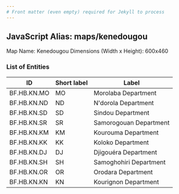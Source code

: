 ```yaml
---
# Front matter (even empty) required for Jekyll to process
---
```


## JavaScript Alias: maps/kenedougou

Map Name: Kenedougou
Dimensions (Width x Height): 600x460

### List of Entities

ID | Short label | Label
---|---|---|
BF.HB.KN.MO|MO|Morolaba Department
BF.HB.KN.ND|ND|N\'dorola Department
BF.HB.KN.SD|SD|Sindou Department
BF.HB.KN.SR|SR|Samorogouan Department
BF.HB.KN.KM|KM|Kourouma Department
BF.HB.KN.KK|KK|Koloko Department
BF.HB.KN.DJ|DJ|Djigouéra Department
BF.HB.KN.SH|SH|Samoghohiri Department
BF.HB.KN.OR|OR|Orodara Department
BF.HB.KN.KN|KN|Kourignon Department

